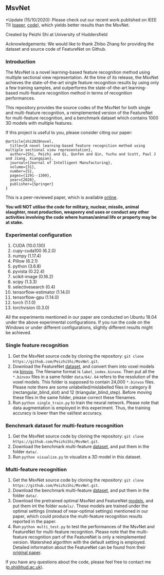 ## MsvNet

*Update (15/10/2020): Please check out our recent work published on IEEE TII ([paper](https://doi.org/10.1109/TII.2020.3030620), [code](https://github.com/PeizhiShi/SsdNet)), which yields better results than the MsvNet.

Created by Peizhi Shi at University of Huddersfield

Acknowledgements: We would like to thank Zhibo Zhang for providing the dataset and source code of FeatureNet on Github. 

### Introduction

The MsvNet is a novel learning-based feature recognition method using multiple sectional view representation. At the time of its release, the MsvNet achieves the state-of-the-art single feature recognition results by using only a few training samples, and outperforms the state-of-the-art learning-based multi-feature recognition method in terms of recognition performances.

This repository provides the source codes of the MsvNet for both single and multi-feature recognition, a reimplemented version of the FeatureNet for multi-feature recognition, and a benchmark dataset which contains 1000 3D models with multiple features.

If this project is useful to you, please consider citing our paper:

    @article{shi2020novel,
      title={A novel learning-based feature recognition method using multiple sectional view representation},
      author={Shi, Peizhi and Qi, Qunfen and Qin, Yuchu and Scott, Paul J and Jiang, Xiangqian},
      journal={Journal of Intelligent Manufacturing},
      volume={31},
      number={5},
      pages={1291--1309},
      year={2020},
      publisher={Springer}
    }
    
  
This is a peer-reviewed paper, which is available [online](https://link.springer.com/article/10.1007/s10845-020-01533-w).

**You will NOT utilise the code for military, nuclear, missile, animal slaughter, meat production, weaponry end uses or conduct any other activities involving the code where human/animal life or property may be at stake.**

### Experimental configuration

1. CUDA (10.0.130)
2. cupy-cuda100 (6.2.0)
3. numpy (1.17.4)
4. Pillow (6.2.1)
5. python (3.6.8)
6. pyvista (0.22.4)
7. scikit-image (0.16.2)
8. scipy (1.3.3)
9. selectivesearch (0.4)
10. tensorflow-estimator (1.14.0)
11. tensorflow-gpu (1.14.0)
12. torch (1.1.0)
13. torchvision (0.3.0)

All the experiments mentioned in our paper are conducted on Ubuntu 18.04 under the above experimental configurations. If you run the code on the Windows or under different configurations, slightly different results might be achieved.


### Single feature recognition

1. Get the MsvNet source code by cloning the repository: `git clone https://github.com/PeizhiShi/MsvNet.git`.
2. Download the FeatureNet [dataset](https://github.com/madlabub/Machining-feature-dataset), and convert them into voxel models via [binvox](https://www.patrickmin.com/binvox/). The filename format is `label_index.binvox`. Then put all the `*.binvox` files in a same folder `data/64/`. `64` refers to the resolution of the voxel models. This folder is supposed to contain 24,000 `*.binvox` files. Please note there are some unlabelled/mislabelled files in category 8 (rectangular_blind_slot) and 12 (triangular_blind_step). Before moving these files in the same folder, please correct these filenames.
3. Run `python single_train.py` to train the neural network. Please note that data augmentation is employed in this experiment. Thus, the training accuracy is lower than the val/test accuracy.


### Benchmark dataset for multi-feature recognition

1. Get the MsvNet source code by cloning the repository: `git clone https://github.com/PeizhiShi/MsvNet.git`.
2. Download the benchmark multi-feature [dataset](https://1drv.ms/u/s!At5UoWCCWHUKafomIKnOJnsl0Dg?e=lbK8iw), and put them in the folder `data/`.
3. Run `python visualize.py` to visualize a 3D model in this dataset.


### Multi-feature recognition

1. Get the MsvNet source code by cloning the repository: `git clone https://github.com/PeizhiShi/MsvNet.git`.
2. Download the benchmark multi-feature [dataset](https://1drv.ms/u/s!At5UoWCCWHUKafomIKnOJnsl0Dg?e=lbK8iw), and put them in the folder `data/`.
3. Download the pretrained optimal MsvNet and FeatureNet [models](https://1drv.ms/u/s!At5UoWCCWHUKaM5mfNTkvL1tl_c?e=OHVMBR), and put them int the folder `models/`. These models are trained under the optimal settings (instead of near-optimal settings) mentioned in our paper, which could produce the multi-feature recognition results reported in the paper. 
4. Run `python multi_test.py` to test the performances of the MsvNet and FeatureNet for multi-feature recognition. Please note that the multi-feature recognition part of the FeatureNet is only a reimplemented version. Watershed algorithm with the default setting is employed. Detailed information about the FeatureNet can be found from their [original paper](https://doi.org/10.1016/j.cad.2018.03.006).

If you have any questions about the code, please feel free to contact me (p.shi@hud.ac.uk).
